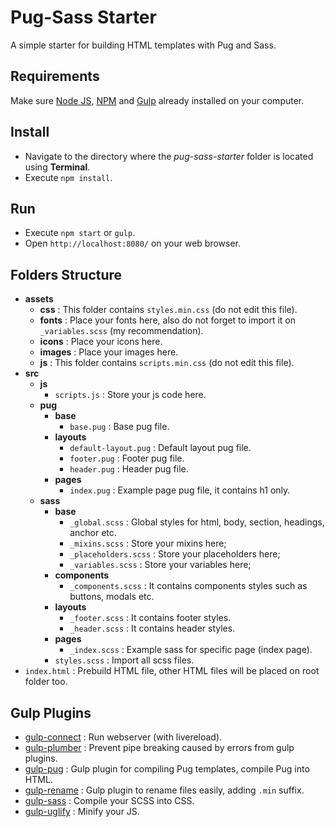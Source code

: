 # Pug-Sass Starter

A simple starter for building HTML templates with Pug and Sass.

## Requirements

Make sure [Node JS](https://nodejs.org), [NPM](https://www.npmjs.com) and [Gulp](http://gulpjs.com/) already installed on your computer.

## Install

* Navigate to the directory where the _pug-sass-starter_ folder is located using **Terminal**.
* Execute `npm install`.

## Run

* Execute `npm start` or `gulp`.
* Open `http://localhost:8080/` on your web browser.

## Folders Structure

* **assets**
  * **css** : This folder contains `styles.min.css` (do not edit this file).
  * **fonts** : Place your fonts here, also do not forget to import it on `_variables.scss` (my recommendation).
  * **icons** : Place your icons here.
  * **images** : Place your images here.
  * **js** : This folder contains `scripts.min.css` (do not edit this file).
* **src**
  * **js**
    * `scripts.js` : Store your js code here.
  * **pug**
    * **base**
      * `base.pug` : Base pug file.
    * **layouts**
      * `default-layout.pug` : Default layout pug file.
      * `footer.pug` : Footer pug file.
      * `header.pug` : Header pug file.
    * **pages**
      * `index.pug` : Example page pug file, it contains h1 only.
  * **sass**
    * **base**
      * `_global.scss` : Global styles for html, body, section, headings, anchor etc.
      * `_mixins.scss` : Store your mixins here;
      * `_placeholders.scss` : Store your placeholders here;
      * `_variables.scss` : Store your variables here;
    * **components**
      * `_components.scss` : It contains components styles such as buttons, modals etc.
    * **layouts**
      * `_footer.scss` : It contains footer styles.
      * `_header.scss` : It contains header styles.
    * **pages**
      * `_index.scss` : Example sass for specific page (index page).
    * `styles.scss` : Import all scss files.
* `index.html` : Prebuild HTML file, other HTML files will be placed on root folder too.

## Gulp Plugins

* [gulp-connect](https://www.npmjs.com/package/gulp-connect) : Run webserver (with livereload).
* [gulp-plumber](https://www.npmjs.com/package/gulp-plumber) : Prevent pipe breaking caused by errors from gulp plugins.
* [gulp-pug](https://www.npmjs.com/package/gulp-pug) : Gulp plugin for compiling Pug templates, compile Pug into HTML.
* [gulp-rename](https://www.npmjs.com/package/gulp-rename) : Gulp plugin to rename files easily, adding `.min` suffix.
* [gulp-sass](https://www.npmjs.com/package/gulp-sass) : Compile your SCSS into CSS.
* [gulp-uglify](https://www.npmjs.com/package/gulp-uglify) : Minify your JS.